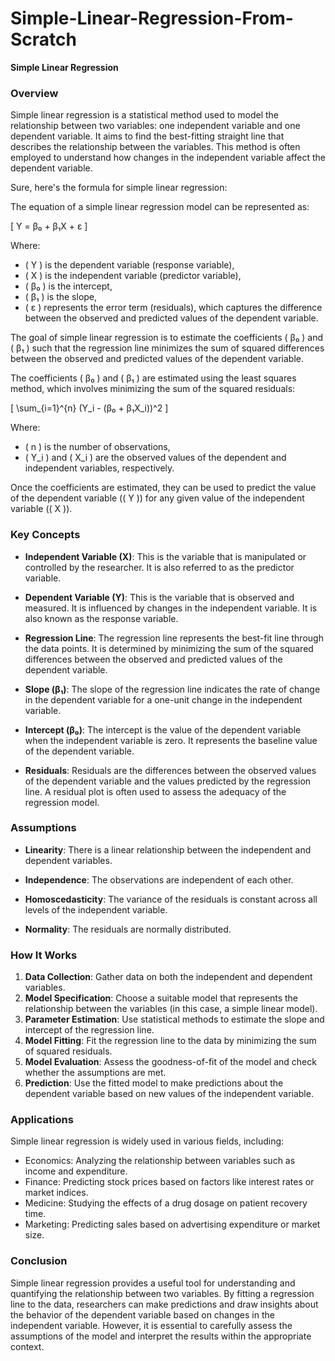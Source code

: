 # Simple-Linear-Regression-From-Scratch

**Simple Linear Regression**

### Overview

Simple linear regression is a statistical method used to model the relationship between two variables: one independent variable and one dependent variable. It aims to find the best-fitting straight line that describes the relationship between the variables. This method is often employed to understand how changes in the independent variable affect the dependent variable.

Sure, here's the formula for simple linear regression:

The equation of a simple linear regression model can be represented as:

\[ Y = β₀ + β₁X + ε \]

Where:
- \( Y \) is the dependent variable (response variable),
- \( X \) is the independent variable (predictor variable),
- \( β₀ \) is the intercept,
- \( β₁ \) is the slope,
- \( ε \) represents the error term (residuals), which captures the difference between the observed and predicted values of the dependent variable.

The goal of simple linear regression is to estimate the coefficients \( β₀ \) and \( β₁ \) such that the regression line minimizes the sum of squared differences between the observed and predicted values of the dependent variable.

The coefficients \( β₀ \) and \( β₁ \) are estimated using the least squares method, which involves minimizing the sum of the squared residuals:

\[ \sum_{i=1}^{n} (Y_i - (β₀ + β₁X_i))^2 \]

Where:
- \( n \) is the number of observations,
- \( Y_i \) and \( X_i \) are the observed values of the dependent and independent variables, respectively.

Once the coefficients are estimated, they can be used to predict the value of the dependent variable (\( Y \)) for any given value of the independent variable (\( X \)).

### Key Concepts

- **Independent Variable (X)**: This is the variable that is manipulated or controlled by the researcher. It is also referred to as the predictor variable.
  
- **Dependent Variable (Y)**: This is the variable that is observed and measured. It is influenced by changes in the independent variable. It is also known as the response variable.

- **Regression Line**: The regression line represents the best-fit line through the data points. It is determined by minimizing the sum of the squared differences between the observed and predicted values of the dependent variable.

- **Slope (β₁)**: The slope of the regression line indicates the rate of change in the dependent variable for a one-unit change in the independent variable.

- **Intercept (β₀)**: The intercept is the value of the dependent variable when the independent variable is zero. It represents the baseline value of the dependent variable.

- **Residuals**: Residuals are the differences between the observed values of the dependent variable and the values predicted by the regression line. A residual plot is often used to assess the adequacy of the regression model.

### Assumptions

- **Linearity**: There is a linear relationship between the independent and dependent variables.

- **Independence**: The observations are independent of each other.

- **Homoscedasticity**: The variance of the residuals is constant across all levels of the independent variable.

- **Normality**: The residuals are normally distributed.

### How It Works

1. **Data Collection**: Gather data on both the independent and dependent variables.
2. **Model Specification**: Choose a suitable model that represents the relationship between the variables (in this case, a simple linear model).
3. **Parameter Estimation**: Use statistical methods to estimate the slope and intercept of the regression line.
4. **Model Fitting**: Fit the regression line to the data by minimizing the sum of squared residuals.
5. **Model Evaluation**: Assess the goodness-of-fit of the model and check whether the assumptions are met.
6. **Prediction**: Use the fitted model to make predictions about the dependent variable based on new values of the independent variable.

### Applications

Simple linear regression is widely used in various fields, including:

- Economics: Analyzing the relationship between variables such as income and expenditure.
- Finance: Predicting stock prices based on factors like interest rates or market indices.
- Medicine: Studying the effects of a drug dosage on patient recovery time.
- Marketing: Predicting sales based on advertising expenditure or market size.

### Conclusion

Simple linear regression provides a useful tool for understanding and quantifying the relationship between two variables. By fitting a regression line to the data, researchers can make predictions and draw insights about the behavior of the dependent variable based on changes in the independent variable. However, it is essential to carefully assess the assumptions of the model and interpret the results within the appropriate context.
